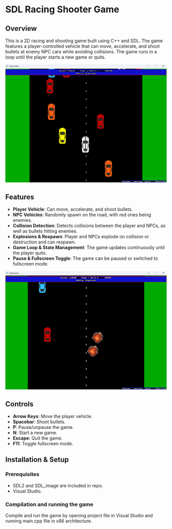 # SDL Racing Shooter Game

## Overview
This is a 2D racing and shooting game built using C++ and SDL. The game features a player-controlled vehicle that can move, accelerate, and shoot bullets at enemy NPC cars while avoiding collisions. The game runs in a loop until the player starts a new game or quits.

![Gameplay Screenshot](preview/gameplay.png)

## Features
- **Player Vehicle**: Can move, accelerate, and shoot bullets.
- **NPC Vehicles**: Randomly spawn on the road, with red ones being enemies.
- **Collision Detection**: Detects collisions between the player and NPCs, as well as bullets hitting enemies.
- **Explosions & Respawn**: Player and NPCs explode on collision or destruction and can respawn.
- **Game Loop & State Management**: The game updates continuously until the player quits.
- **Pause & Fullscreen Toggle**: The game can be paused or switched to fullscreen mode.

![Explosions Screenshot](preview/explosions.png)

## Controls
- **Arrow Keys**: Move the player vehicle.
- **Spacebar**: Shoot bullets.
- **P**: Pause/unpause the game.
- **N**: Start a new game.
- **Escape**: Quit the game.
- **F11**: Toggle fullscreen mode.

## Installation & Setup
### Prerequisites
- SDL2 and SDL_image are included in repo.
- Visual Studio.

### Compilation and running the game
Compile and run the game by opening project file in Visual Studio and running main.cpp file in x86 architecture.
